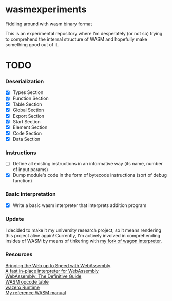 # wasmexperiments
Fiddling around with wasm binary format

This is an experimental repository where I'm desperately (or not so) trying to comprehend the internal structure of WASM 
and hopefully make something good out of it.

# TODO
### Deserialization
- [x] Types Section
- [x] Function Section
- [x] Table Section
- [x] Global Section
- [x] Export Section
- [x] Start Section
- [x] Element Section
- [x] Code Section
- [x] Data Section

### Instructions
- [ ] Define all existing instructions in an informative way (its name, number of input params)
- [x] Dump module's code in the form of bytecode instructions (sort of debug function)

### Basic interpretation
- [x] Write a basic wasm interpreter that interprets addition program

### Update 
I decided to make it my university research project, so it means rendering this project alive again! Currently, I'm actively involved in comprehending insides of WASM by means of tinkering with [my fork of wagon interpreter](https://github.com/threadedstream/wagon). 

### Resources 
[Bringing the Web up to Speed with WebAssembly](https://people.mpi-sws.org/~rossberg/papers/Haas,%20Rossberg,%20Schuff,%20Titzer,%20Gohman,%20Wagner,%20Zakai,%20Bastien,%20Holman%20-%20Bringing%20the%20Web%20up%20to%20Speed%20with%20WebAssembly.pdf)\
[A fast in-place interpreter for WebAssembly](https://arxiv.org/pdf/2205.01183.pdf)\
[WebAssembly: The Definitive Guide](https://www.oreilly.com/library/view/webassembly-the-definitive/9781492089834)\
[WASM opcode table](https://pengowray.github.io/wasm-ops/)\
[wazero Runtime](https://github.com/tetratelabs/wazero)\
[My reference WASM manual](https://github.com/sunfishcode/wasm-reference-manual)
